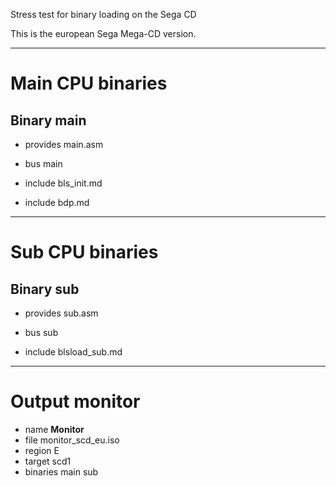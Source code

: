 Stress test for binary loading on the Sega CD

This is the european Sega Mega-CD version.


--------------------------------------

Main CPU binaries
=================


Binary main
-----------

 - provides main.asm
 - bus main

 - include bls_init.md
 - include bdp.md

--------------------------------------

Sub CPU binaries
================


Binary sub
----------

 - provides sub.asm
 - bus sub

 - include blsload_sub.md

--------------------------------------

Output monitor
==============

 - name **Monitor**
 - file monitor_scd_eu.iso
 - region E
 - target scd1
 - binaries main sub

